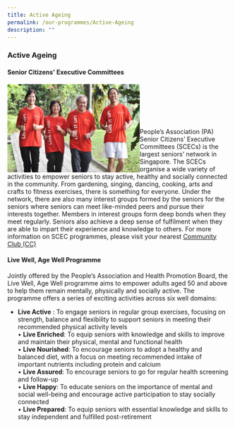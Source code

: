 ```yaml
---
title: Active Ageing
permalink: /our-programmes/Active-Ageing
description: ""
---
```

### Active Ageing
#### Senior Citizens' Executive Committees

<img style="height:200px;width:300px"  align="left" src="/images/Our%20Programmes/activeageing-scec.jpg" ><br><br><br><br><br>

People’s Association (PA) Senior Citizens’ Executive Committees (SCECs) is the largest seniors’ network in Singapore. The SCECs organise a wide variety of activities to empower seniors to stay active, healthy and socially connected in the community. From gardening, singing, dancing, cooking, arts and crafts to fitness exercises, there is something for everyone. Under the network, there are also many interest groups formed by the seniors for the seniors where seniors can meet like-minded peers and pursue their interests together. Members in interest groups form deep bonds when they meet regularly. Seniors also achieve a deep sense of fulfilment when they are able to impart their experience and knowledge to others. For more information on SCEC programmes, please visit your nearest [Community Club (CC)](/our-network/Community-Clubs/Locate-CC)

#### Live Well, Age Well Programme

Jointly offered by the People’s Association and Health Promotion Board, the Live Well, Age Well programme aims to empower adults aged 50 and above to help them remain mentally, physically and socially active. The programme offers a series of exciting activities across six well domains:


*  **Live Active** : To engage seniors in regular group exercises, focusing on strength, balance and flexibility to support seniors in meeting their recommended physical activity levels<br>
• **Live Enriched**: To equip seniors with knowledge and skills to improve and maintain their physical, mental and functional health<br>
• **Live Nourished**: To encourage seniors to adopt a healthy and balanced diet, with a focus on meeting recommended intake of important nutrients including protein and calcium<br>
• **Live Assured**: To encourage seniors to go for regular health screening and follow-up<br>
• **Live Happy**: To educate seniors on the importance of mental and social well-being and encourage active participation to stay socially connected<br>
• **Live Prepared**: To equip seniors with essential knowledge and skills to stay independent and fulfilled post-retirement